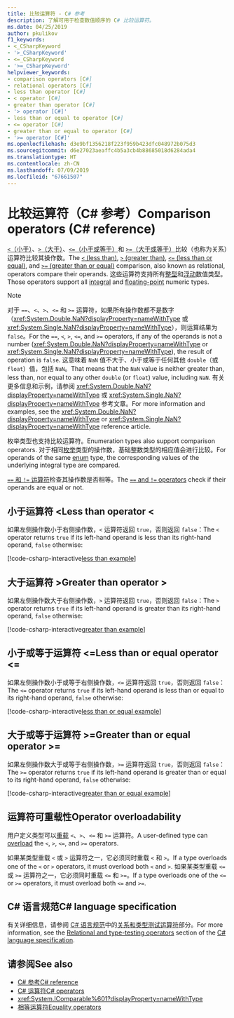 ```yaml
---
title: 比较运算符 - C# 参考
description: 了解可用于检查数值顺序的 C# 比较运算符。
ms.date: 04/25/2019
author: pkulikov
f1_keywords:
- <_CSharpKeyword
- '>_CSharpKeyword'
- <=_CSharpKeyword
- '>=_CSharpKeyword'
helpviewer_keywords:
- comparison operators [C#]
- relational operators [C#]
- less than operator [C#]
- < operator [C#]
- greater than operator [C#]
- '> operator [C#]'
- less than or equal to operator [C#]
- <= operator [C#]
- greater than or equal to operator [C#]
- '>= operator [C#]'
ms.openlocfilehash: d3e9bf1356218f223f959b423dfc048972b075d3
ms.sourcegitcommit: d6e27023aeaffc4b5a3cb4b88685018d6284ada4
ms.translationtype: HT
ms.contentlocale: zh-CN
ms.lasthandoff: 07/09/2019
ms.locfileid: "67661507"
---
```

# <a name="comparison-operators-c-reference"></a><span data-ttu-id="977f4-103">比较运算符（C# 参考）</span><span class="sxs-lookup"><span data-stu-id="977f4-103">Comparison operators (C# reference)</span></span>

<span data-ttu-id="977f4-104">[`<`（小于）](#less-than-operator-)、[`>`（大于）](#greater-than-operator-)、[`<=`（小于或等于）](#less-than-or-equal-operator-)和 [`>=`（大于或等于）](#greater-than-or-equal-operator-)比较（也称为关系）运算符比较其操作数。</span><span class="sxs-lookup"><span data-stu-id="977f4-104">The [`<` (less than)](#less-than-operator-), [`>` (greater than)](#greater-than-operator-), [`<=` (less than or equal)](#less-than-or-equal-operator-), and [`>=` (greater than or equal)](#greater-than-or-equal-operator-) comparison, also known as relational, operators compare their operands.</span></span> <span data-ttu-id="977f4-105">这些运算符支持所有[整型](../builtin-types/integral-numeric-types.md)和[浮动](../builtin-types/floating-point-numeric-types.md)数值类型。</span><span class="sxs-lookup"><span data-stu-id="977f4-105">Those operators support all [integral](../builtin-types/integral-numeric-types.md) and [floating-point](../builtin-types/floating-point-numeric-types.md) numeric types.</span></span>

> [!NOTE]
> <span data-ttu-id="977f4-106">对于 `==`、`<`、`>`、`<=` 和 `>=` 运算符，如果所有操作数都不是数字（<xref:System.Double.NaN?displayProperty=nameWithType> 或 <xref:System.Single.NaN?displayProperty=nameWithType>），则运算结果为 `false`。</span><span class="sxs-lookup"><span data-stu-id="977f4-106">For the `==`, `<`, `>`, `<=`, and `>=` operators, if any of the operands is not a number (<xref:System.Double.NaN?displayProperty=nameWithType> or <xref:System.Single.NaN?displayProperty=nameWithType>), the result of operation is `false`.</span></span> <span data-ttu-id="977f4-107">这意味着 `NaN` 值不大于、小于或等于任何其他 `double`（或 `float`）值，包括 `NaN`。</span><span class="sxs-lookup"><span data-stu-id="977f4-107">That means that the `NaN` value is neither greater than, less than, nor equal to any other `double` (or `float`) value, including `NaN`.</span></span> <span data-ttu-id="977f4-108">有关更多信息和示例，请参阅 <xref:System.Double.NaN?displayProperty=nameWithType> 或 <xref:System.Single.NaN?displayProperty=nameWithType> 参考文章。</span><span class="sxs-lookup"><span data-stu-id="977f4-108">For more information and examples, see the <xref:System.Double.NaN?displayProperty=nameWithType> or <xref:System.Single.NaN?displayProperty=nameWithType> reference article.</span></span>

<span data-ttu-id="977f4-109">枚举类型也支持比较运算符。</span><span class="sxs-lookup"><span data-stu-id="977f4-109">Enumeration types also support comparison operators.</span></span> <span data-ttu-id="977f4-110">对于相同[枚举](../keywords/enum.md)类型的操作数，基础整数类型的相应值会进行比较。</span><span class="sxs-lookup"><span data-stu-id="977f4-110">For operands of the same [enum](../keywords/enum.md) type, the corresponding values of the underlying integral type are compared.</span></span>

<span data-ttu-id="977f4-111">[`==` 和 `!=` 运算符](equality-operators.md)检查其操作数是否相等。</span><span class="sxs-lookup"><span data-stu-id="977f4-111">The [`==` and `!=` operators](equality-operators.md) check if their operands are equal or not.</span></span>

## <a name="less-than-operator-"></a><span data-ttu-id="977f4-112">小于运算符 \<</span><span class="sxs-lookup"><span data-stu-id="977f4-112">Less than operator \<</span></span>

<span data-ttu-id="977f4-113">如果左侧操作数小于右侧操作数，`<` 运算符返回 `true`，否则返回 `false`：</span><span class="sxs-lookup"><span data-stu-id="977f4-113">The `<` operator returns `true` if its left-hand operand is less than its right-hand operand, `false` otherwise:</span></span>

[!code-csharp-interactive[less than example](~/samples/csharp/language-reference/operators/ComparisonOperators.cs#Less)]

## <a name="greater-than-operator-"></a><span data-ttu-id="977f4-114">大于运算符 ></span><span class="sxs-lookup"><span data-stu-id="977f4-114">Greater than operator ></span></span>

<span data-ttu-id="977f4-115">如果左侧操作数大于右侧操作数，`>` 运算符返回 `true`，否则返回 `false`：</span><span class="sxs-lookup"><span data-stu-id="977f4-115">The `>` operator returns `true` if its left-hand operand is greater than its right-hand operand, `false` otherwise:</span></span>

[!code-csharp-interactive[greater than example](~/samples/csharp/language-reference/operators/ComparisonOperators.cs#Greater)]

## <a name="less-than-or-equal-operator-"></a><span data-ttu-id="977f4-116">小于或等于运算符 \<=</span><span class="sxs-lookup"><span data-stu-id="977f4-116">Less than or equal operator \<=</span></span>

<span data-ttu-id="977f4-117">如果左侧操作数小于或等于右侧操作数，`<=` 运算符返回 `true`，否则返回 `false`：</span><span class="sxs-lookup"><span data-stu-id="977f4-117">The `<=` operator returns `true` if its left-hand operand is less than or equal to its right-hand operand, `false` otherwise:</span></span>

[!code-csharp-interactive[less than or equal example](~/samples/csharp/language-reference/operators/ComparisonOperators.cs#LessOrEqual)]

## <a name="greater-than-or-equal-operator-"></a><span data-ttu-id="977f4-118">大于或等于运算符 >=</span><span class="sxs-lookup"><span data-stu-id="977f4-118">Greater than or equal operator >=</span></span>

<span data-ttu-id="977f4-119">如果左侧操作数大于或等于右侧操作数，`>=` 运算符返回 `true`，否则返回 `false`：</span><span class="sxs-lookup"><span data-stu-id="977f4-119">The `>=` operator returns `true` if its left-hand operand is greater than or equal to its right-hand operand, `false` otherwise:</span></span>

[!code-csharp-interactive[greater than or equal example](~/samples/csharp/language-reference/operators/ComparisonOperators.cs#GreaterOrEqual)]

## <a name="operator-overloadability"></a><span data-ttu-id="977f4-120">运算符可重载性</span><span class="sxs-lookup"><span data-stu-id="977f4-120">Operator overloadability</span></span>

<span data-ttu-id="977f4-121">用户定义类型可以[重载](operator-overloading.md) `<`、`>`、`<=` 和 `>=` 运算符。</span><span class="sxs-lookup"><span data-stu-id="977f4-121">A user-defined type can [overload](operator-overloading.md) the `<`, `>`, `<=`, and `>=` operators.</span></span>

<span data-ttu-id="977f4-122">如果某类型重载 `<` 或 `>` 运算符之一，它必须同时重载 `<` 和 `>`。</span><span class="sxs-lookup"><span data-stu-id="977f4-122">If a type overloads one of the `<` or `>` operators, it must overload both `<` and `>`.</span></span> <span data-ttu-id="977f4-123">如果某类型重载 `<=` 或 `>=` 运算符之一，它必须同时重载 `<=` 和 `>=`。</span><span class="sxs-lookup"><span data-stu-id="977f4-123">If a type overloads one of the `<=` or `>=` operators, it must overload both `<=` and `>=`.</span></span>

## <a name="c-language-specification"></a><span data-ttu-id="977f4-124">C# 语言规范</span><span class="sxs-lookup"><span data-stu-id="977f4-124">C# language specification</span></span>

<span data-ttu-id="977f4-125">有关详细信息，请参阅 [C# 语言规范](~/_csharplang/spec/introduction.md)中的[关系和类型测试运算符](~/_csharplang/spec/expressions.md#relational-and-type-testing-operators)部分。</span><span class="sxs-lookup"><span data-stu-id="977f4-125">For more information, see the [Relational and type-testing operators](~/_csharplang/spec/expressions.md#relational-and-type-testing-operators) section of the [C# language specification](~/_csharplang/spec/introduction.md).</span></span>

## <a name="see-also"></a><span data-ttu-id="977f4-126">请参阅</span><span class="sxs-lookup"><span data-stu-id="977f4-126">See also</span></span>

- [<span data-ttu-id="977f4-127">C# 参考</span><span class="sxs-lookup"><span data-stu-id="977f4-127">C# reference</span></span>](../index.md)
- [<span data-ttu-id="977f4-128">C# 运算符</span><span class="sxs-lookup"><span data-stu-id="977f4-128">C# operators</span></span>](index.md)
- <xref:System.IComparable%601?displayProperty=nameWithType>
- [<span data-ttu-id="977f4-129">相等运算符</span><span class="sxs-lookup"><span data-stu-id="977f4-129">Equality operators</span></span>](equality-operators.md)
